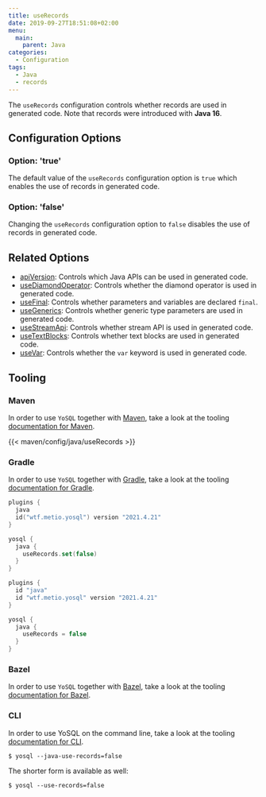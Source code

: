 ```yaml
---
title: useRecords
date: 2019-09-27T18:51:08+02:00
menu:
  main:
    parent: Java
categories:
  - Configuration
tags:
  - Java
  - records
---
```


The `useRecords` configuration controls whether records are used in generated code. Note that records were introduced with **Java 16**.

## Configuration Options

### Option: 'true'

The default value of the `useRecords` configuration option is `true` which enables the use of records in generated code.

### Option: 'false'

Changing the `useRecords` configuration option to `false` disables the use of records in generated code.

## Related Options

- [apiVersion](../apiversion/): Controls which Java APIs can be used in generated code.
- [useDiamondOperator](../usediamondoperator/): Controls whether the diamond operator is used in generated code.
- [useFinal](../usefinal/): Controls whether parameters and variables are declared `final`.
- [useGenerics](../usegenerics/): Controls whether generic type parameters are used in generated code.
- [useStreamApi](../usestreamapi/): Controls whether stream API is used in generated code.
- [useTextBlocks](../usetextblocks/): Controls whether text blocks are used in generated code.
- [useVar](../usevar/): Controls whether the `var` keyword is used in generated code.

## Tooling

### Maven

In order to use `YoSQL` together with [Maven](https://maven.apache.org/), take a look at the tooling [documentation for Maven](/tooling/maven/).

{{< maven/config/java/useRecords >}}

### Gradle

In order to use `YoSQL` together with [Gradle](https://gradle.org/), take a look at the tooling [documentation for Gradle](/tooling/gradle/).

```kotlin
plugins {
  java
  id("wtf.metio.yosql") version "2021.4.21"
}

yosql {
  java {
    useRecords.set(false)
  }
}
```

```groovy
plugins {
  id "java"
  id "wtf.metio.yosql" version "2021.4.21"
}

yosql {
  java {
    useRecords = false
  }
}
```

### Bazel

In order to use `YoSQL` together with [Bazel](https://bazel.build/), take a look at the tooling [documentation for Bazel](/tooling/bazel/).

### CLI

In order to use YoSQL on the command line, take a look at the tooling [documentation for CLI](/tooling/cli/).

```shell
$ yosql --java-use-records=false
```

The shorter form is available as well:

```shell
$ yosql --use-records=false
```
